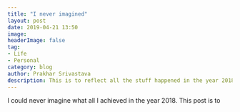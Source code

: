 ```yaml
---
title: "I never imagined"
layout: post
date: 2019-04-21 13:50
image:
headerImage: false
tag:
- Life
- Personal
category: blog
author: Prakhar Srivastava
description: This is to reflect all the stuff happened in the year 2018.
---
```


I could never imagine what all I achieved in the year 2018. This post is to 
